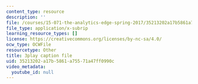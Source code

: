 ```yaml
---
content_type: resource
description: ''
file: /courses/15-071-the-analytics-edge-spring-2017/35213202a17b5861a75571a47ff0990c_nqqYjtK1zIk.vtt
file_type: application/x-subrip
learning_resource_types: []
license: https://creativecommons.org/licenses/by-nc-sa/4.0/
ocw_type: OCWFile
resourcetype: Other
title: 3play caption file
uid: 35213202-a17b-5861-a755-71a47ff0990c
video_metadata:
  youtube_id: null
---
```

